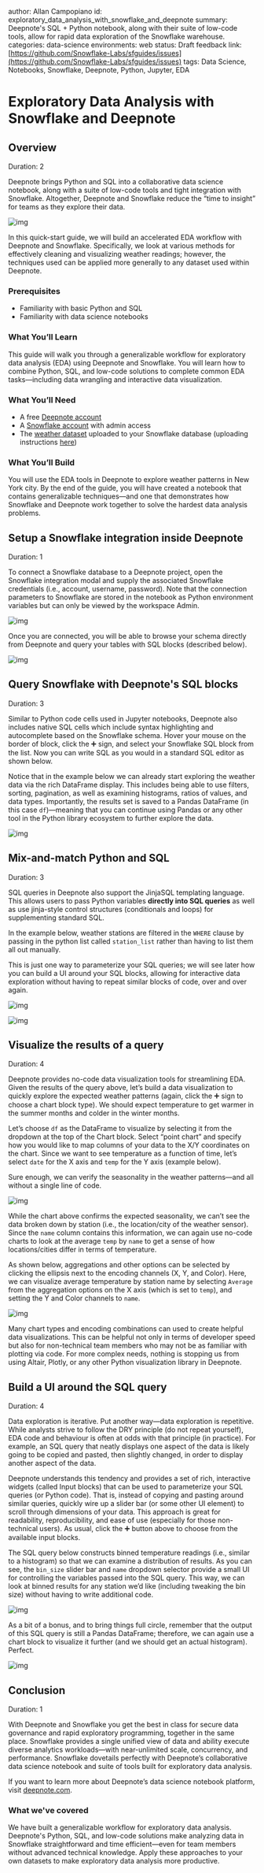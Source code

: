 author: Allan Campopiano
id: exploratory_data_analysis_with_snowflake_and_deepnote
summary: Deepnote's SQL + Python notebook, along with their suite of low-code tools, allow for rapid data exploration of the Snowflake warehouse.
categories: data-science
environments: web
status: Draft
feedback link: [https://github.com/Snowflake-Labs/sfguides/issues](https://github.com/Snowflake-Labs/sfguides/issues)
tags: Data Science, Notebooks, Snowflake, Deepnote, Python, Jupyter, EDA

# Exploratory Data Analysis with Snowflake and Deepnote

<!-- ------------------------ -->

## Overview

Duration: 2

Deepnote brings Python and SQL into a collaborative data science notebook, along with a suite 
of low-code tools and tight integration with Snowflake. Altogether, Deepnote 
and Snowflake reduce the “time to insight” for teams as they explore their data.

![img](assets/structure.png)

In this quick-start guide, we will build an accelerated EDA workflow with Deepnote and 
Snowflake. Specifically, we look at various methods for effectively cleaning 
and visualizing weather readings; however, the techniques used can be applied 
more generally to any dataset used within Deepnote.

### Prerequisites

- Familiarity with basic Python and SQL
- Familiarity with data science notebooks

### What You’ll Learn

This guide will walk you through a generalizable workflow for 
exploratory data analysis (EDA) using Deepnote and Snowflake. 
You will learn how to combine Python, SQL, and low-code solutions to 
complete common EDA tasks—including data wrangling and 
interactive data visualization.

### What You’ll Need

- A free [Deepnote account](https://deepnote.com/sign-up?utm_source=eda_with_snowflake_and_deepnote&utm_medium=snowflake_quickstart)
- A [Snowflake account](https://signup.snowflake.com/) with admin access
- The [weather dataset](https://drive.google.com/file/d/127iMXdC3ZYdfrlqAFLm2pPORZ6tGj_wM/view?usp=sharing) uploaded to your Snowflake database (uploading instructions [here](https://docs.snowflake.com/en/user-guide/script-data-load-transform-parquet.html))

### What You’ll Build

You will use the EDA tools in Deepnote to explore weather patterns in New York city. 
By the end of the guide, you will have created a notebook that contains generalizable 
techniques—and one that demonstrates how Snowflake and Deepnote work together
to solve the hardest data analysis problems.

<!-- ------------------------ -->

## Setup a Snowflake integration inside Deepnote

Duration: 1

To connect a Snowflake database to a Deepnote project, open the 
Snowflake integration modal and supply the associated Snowflake 
credentials (i.e., account, username, password). Note that the 
connection parameters to Snowflake are stored in the notebook as Python environment 
variables but can only be viewed by the workspace Admin. 

![img](assets/int.png)

Once you are connected, you will be able to browse your 
schema directly from Deepnote and query your 
tables with SQL blocks (described below).

![img](assets/sch.png)

<!-- ------------------------ -->

## Query Snowflake with Deepnote's SQL blocks

Duration: 3

Similar to Python code cells used in Jupyter notebooks, Deepnote also includes 
native SQL cells which include syntax highlighting and autocomplete 
based on the Snowflake schema. Hover your mouse on the 
border of block, click the ➕ sign, and select your Snowflake SQL 
block from the list. Now you can write SQL as you would in a 
standard SQL editor as shown below.

Notice that in the example below we can already start 
exploring the weather data via the rich DataFrame display. 
This includes being able to use filters, sorting, pagination, 
as well as examining histograms, ratios of values, and data types. 
Importantly, the results set is saved to a Pandas DataFrame 
(in this case `df`)—meaning that you can continue using Pandas or any 
other tool in the Python library ecosystem to further explore the data.

![img](assets/q1.png)

<!-- ------------------------ -->

## Mix-and-match Python and SQL

Duration: 3

SQL queries in Deepnote also support the JinjaSQL templating language. 
This allows users to pass Python variables **directly into SQL queries** as well as 
use jinja-style control structures (conditionals and loops) for supplementing standard SQL.

In the example below, weather stations are filtered in the `WHERE` 
clause by passing in the python list called `station_list` 
rather than having to list them all out manually.

This is just one way to parameterize your SQL queries; we will 
see later how you can build a UI around your SQL blocks, 
allowing for interactive data exploration without having to 
repeat similar blocks of code, over and over again.

![img](assets/py1.png)

![img](assets/q2.png)

<!-- ------------------------ -->

## Visualize the results of a query 

Duration: 4

Deepnote provides no-code data visualization tools for streamlining EDA. 
Given the results of the query above, let’s build a data visualization to 
quickly explore the expected weather patterns (again, click the ➕ sign to 
choose a chart block type). We should expect temperature to get warmer in 
the summer months and colder in the winter months.

Let’s choose `df` as the DataFrame to visualize by selecting it from 
the dropdown at the top of the Chart block. Select “point chart” and 
specify how you would like to map columns of your data to the X/Y 
coordinates on the chart. Since we want to see temperature as a 
function of time, let’s select `date` for the X axis and `temp` 
for the Y axis (example below).

Sure enough, we can verify the seasonality in the weather 
patterns—and all without a single line of code.

![img](assets/c1.png)

While the chart above confirms the expected seasonality, we can’t see 
the data broken down by station (i.e., the location/city of the weather sensor). 
Since the `name` column contains this information, we can again use 
no-code charts to look at the average `temp` by `name` to get a 
sense of how locations/cities differ in terms of temperature. 

As shown below, aggregations and other options can be selected by 
clicking the ellipsis next to the encoding channels (X, Y, and Color). 
Here, we can visualize average temperature by station name by 
selecting `Average` from the aggregation options on the X axis 
(which is set to `temp`), and setting the Y and Color channels to `name`.

![img](assets/c2.gif)

Many chart types and encoding combinations can used to create helpful 
data visualizations. This can be helpful not only in terms of developer 
speed but also for non-technical team members who may not be as 
familiar with plotting via code. For more complex needs, nothing is 
stopping us from using Altair, Plotly, or any other Python visualization library in Deepnote.

<!-- ------------------------ -->

## Build a UI around the SQL query

Duration: 4

Data exploration is iterative. Put another way—data exploration is repetitive. 
While analysts strive to follow the DRY principle (do not repeat yourself), 
EDA code and behaviour is often at odds with that principle (in practice). 
For example, an SQL query that neatly displays one aspect of the data is 
likely going to be copied and pasted, then slightly changed, in order to 
display another aspect of the data.

Deepnote understands this tendency and provides a set of rich, interactive widgets 
(called Input blocks) that can be used to parameterize your SQL queries (or Python code). 
That is, instead of copying and pasting around similar queries, quickly wire 
up a slider bar (or some other UI element) to scroll through dimensions of your data. 
This approach is great for readability, reproducibility, and ease of use 
(especially for those non-technical users). As usual, click the ➕ button above 
to choose from the available input blocks.

The SQL query below constructs binned temperature readings (i.e., similar to a histogram) 
so that we can examine a distribution of results. As you can see, the `bin_size` 
slider bar and `name` dropdown selector provide a small UI for controlling the 
variables passed into the SQL query. This way, we can look at binned results 
for any station we’d like (including tweaking the bin size) without having to 
write additional code.

![img](assets/ui.png)

As a bit of a bonus, and to bring things full circle, remember that the 
output of this SQL query is still a Pandas DataFrame; therefore, 
we can again use a chart block to visualize it further
(and we should get an actual histogram). Perfect.

![img](assets/c3.png)

<!-- ------------------------ -->

## Conclusion

Duration: 1

With Deepnote and Snowflake you get the best in class for secure data 
governance and rapid exploratory programming, together in the same place. 
Snowflake provides a single unified view of data and ability execute 
diverse analytics workloads—with near-unlimited scale, concurrency, and 
performance. Snowflake dovetails perfectly with Deepnote’s collaborative 
data science notebook and suite of tools built for exploratory data analysis. 

If you want to learn more about Deepnote’s data science notebook 
platform, visit [deepnote.com](http://deepnote.com).

### What we've covered

We have built a generalizable workflow for exploratory data analysis. 
Deepnote's Python, SQL, and low-code solutions make analyzing data in Snowflake 
straightforward and time efficient—even for team members without 
advanced technical knowledge. Apply these approaches to your own datasets 
to make exploratory data analysis more productive.